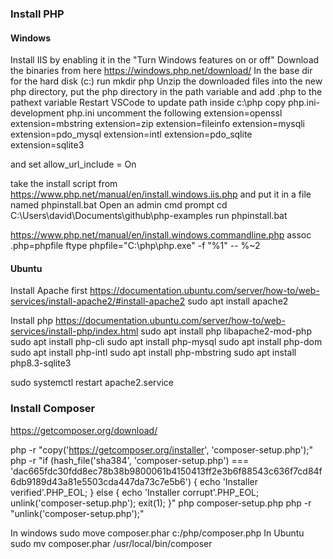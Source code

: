 ### Install PHP

#### Windows
Install IIS by enabling it in the "Turn Windows features on or off"
Download the binaries from here 
https://windows.php.net/download/
In the base dir for the hard disk (c:\) run 
mkdir php
Unzip the downloaded files into the new php directory, 
put the php directory in the path variable
and add .php to the pathext variable
Restart VSCode to update path
inside c:\php
copy php.ini-development php.ini
uncomment the following 
extension=openssl 
extension=mbstring 
extension=zip
extension=fileinfo 
extension=mysqli 
extension=pdo_mysql
extension=intl
extension=pdo_sqlite
extension=sqlite3

and
set allow_url_include = On 

take the install script from 
https://www.php.net/manual/en/install.windows.iis.php
and put it in a file named phpinstall.bat 
Open an admin cmd prompt
cd C:\Users\david\Documents\github\php-examples
run
phpinstall.bat

https://www.php.net/manual/en/install.windows.commandline.php
assoc .php=phpfile
ftype phpfile="C:\php\php.exe" -f "%1" -- %~2

#### Ubuntu
Install Apache first
https://documentation.ubuntu.com/server/how-to/web-services/install-apache2/#install-apache2
sudo apt install apache2

Install php
https://documentation.ubuntu.com/server/how-to/web-services/install-php/index.html
sudo apt install php libapache2-mod-php
sudo apt install php-cli
sudo apt install php-mysql
sudo apt install php-dom
sudo apt install php-intl
sudo apt install php-mbstring
sudo apt install php8.3-sqlite3

sudo systemctl restart apache2.service 


### Install Composer
https://getcomposer.org/download/

php -r "copy('https://getcomposer.org/installer', 'composer-setup.php');"
php -r "if (hash_file('sha384', 'composer-setup.php') === 'dac665fdc30fdd8ec78b38b9800061b4150413ff2e3b6f88543c636f7cd84f6db9189d43a81e5503cda447da73c7e5b6') { echo 'Installer verified'.PHP_EOL; } else { echo 'Installer corrupt'.PHP_EOL; unlink('composer-setup.php'); exit(1); }"
php composer-setup.php
php -r "unlink('composer-setup.php');"

In windows
sudo move composer.phar c:/php/composer.php
In Ubuntu
sudo mv composer.phar /usr/local/bin/composer

